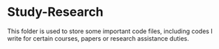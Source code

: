 # Study-Research

This folder is used to store some important code files, including codes I write for certain courses, papers or research assistance duties. 
